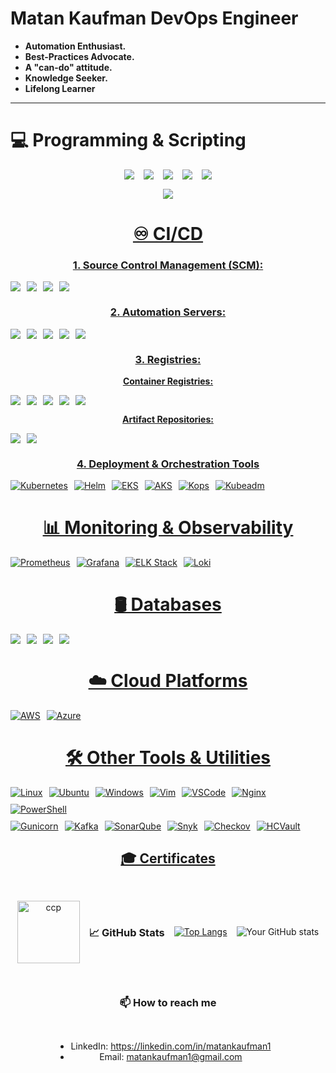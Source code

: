 # Matan Kaufman DevOps Engineer

- **Automation Enthusiast.**
- **Best-Practices Advocate.**
- **A "can-do" attitude.**
- **Knowledge Seeker.**
- **Lifelong Learner** 

---

# 💻 Programming & Scripting  
<div style="display: flex; justify-content: center; align-items: center; flex-wrap: wrap; gap: 15px; text-align: center;"> 
    <a href="https://www.python.org" target="_blank" rel="noreferrer"> <img src="https://img.shields.io/badge/Python-3776AB?style=plastic&logo=python&logoColor=white"/>
    <a href="https://www.gnu.org/software/bash" target="_blank" rel="noreferrer">  <img src="https://img.shields.io/badge/Bash-4EAA25?style=plastic&logo=gnu-bash&logoColor=white"/>
    <a href="https://groovy-lang.org" target="_blank" rel="noreferrer"> <img src="https://img.shields.io/badge/Groovy-393939?style=plastic&logo=apache-groovy&logoColor=white"/>
    <a href="https://yaml.org" target="_blank" rel="noreferrer"> <img src="https://img.shields.io/badge/YAML-CB171E?style=plastic&logo=yaml&logoColor=white"/>
    <a href="https://www.mysql.com" target="_blank" rel="noreferrer"> <img src="https://img.shields.io/badge/SQL-336791?style=plastic&logo=postgresql&logoColor=white"/>
    <a href="https://html.spec.whatwg.org" target="_blank" rel="noreferrer"> <img src="https://img.shields.io/badge/HTML-E34F26?style=plastic&logo=html5&logoColor=white"/>

# ♾️ CI/CD  
### 1. Source Control Management (SCM):
<div style="display: flex; gap: 10px; align-items: center;">
    <img src="https://img.shields.io/badge/GitHub-181717?style=plastic&logo=github&logoColor=white"/>
    <img src="https://img.shields.io/badge/GitLab-FCA121?style=plastic&logo=gitlab&logoColor=white"/> 
    <img src="https://img.shields.io/badge/Azure%20Repos-0078D7?style=plastic&logo=microsoft-azure&logoColor=white"/>
    <img src="https://img.shields.io/badge/AWS%20CodeCommit-FF9900?style=plastic&logo=amazon-aws&logoColor=white"/>  
</div>

### **2. Automation Servers:**  
<div style="display: flex; gap: 10px; align-items: center;">
    <img src="https://img.shields.io/badge/Jenkins-eda044?style=plastic&logo=jenkins&logoColor=white"/>
    <img src="https://img.shields.io/badge/GitHub%20Actions-0b3468F?style=plastic&logo=github-actions&logoColor=white"/>  
    <img src="https://img.shields.io/badge/CircleCI-343434?style=plastic&logo=circleci&logoColor=white"/>
    <img src="https://img.shields.io/badge/Azure%20Pipelines-0078D7?style=plastic&logo=azure-pipelines&logoColor=white"/>
    <img src="https://img.shields.io/badge/AWS%20CodePipeline-FF9900?style=plastic&logo=amazon-aws&logoColor=white"/>
</div>


### **3. Registries:**  
**Container Registries:**  
<div style="display: flex; gap: 10px; align-items: center;">
    <img src="https://img.shields.io/badge/DockerHub-2496ED?style=plastic&logo=docker&logoColor=white/">
    <img src="https://img.shields.io/badge/ECR-FF9900?style=plastic&logo=amazon-aws&logoColor=white/">
    <img src="https://img.shields.io/badge/GitLab%20Registry-FCA121?style=plastic&logo=gitlab&logoColor=white/">
    <img src="https://img.shields.io/badge/GitHub%20Packages-2EA44F?style=plastic&logo=github&logoColor=white/">
    <img src="https://img.shields.io/badge/Azure%20Container%20Registry-0078D7?style=plastic&logo=microsoft-azure&logoColor=white"/>
</div>

**Artifact Repositories:**  
<div style="display: flex; gap: 10px; align-items: center;">
    <img src="https://img.shields.io/badge/JFrog%20Artifactory-196c1c?style=plastic&logo=jfrog&logoColor=white"/>
    <img src="https://img.shields.io/badge/Nexus-343434?style=plastic&logo=sonatype&logoColor=white"/>
</div>

### **4. Deployment & Orchestration Tools**
<div style="display: flex; gap: 10px; align-items: center; flex-wrap: wrap;">
    <img src="https://img.shields.io/badge/Kubernetes-326CE5?style=plastic&logo=kubernetes&logoColor=white" alt="Kubernetes"/> 
    <img src="https://img.shields.io/badge/Helm-0F1689?style=plastic&logo=helm&logoColor=white" alt="Helm"/> 
    <img src="https://img.shields.io/badge/EKS-FF9900?style=plastic&logo=amazon-eks&logoColor=white" alt="EKS"/> 
    <img src="https://img.shields.io/badge/AKS-0078D7?style=plastic&logo=azure-kubernetes-service&logoColor=white" alt="AKS"/> 
    <img src="https://img.shields.io/badge/Kops-3E4EE3?style=plastic&logo=kubernetes&logoColor=white" alt="Kops"/> 
    <img src="https://img.shields.io/badge/Kubeadm-326CE5?style=plastic&logo=kubernetes&logoColor=white" alt="Kubeadm"/> 
 </div>


# **📊 Monitoring & Observability**
<div style="display: flex; gap: 10px; align-items: center;">
  <img src="https://img.shields.io/badge/Prometheus-E6522C?style=plastic&logo=prometheus&logoColor=white" alt="Prometheus"/>
  <img src="https://img.shields.io/badge/Grafana-F46800?style=plastic&logo=grafana&logoColor=white" alt="Grafana"/>
  <img src="https://img.shields.io/badge/ELK%20Stack-005571?style=plastic&logo=elastic&logoColor=white" alt="ELK Stack"/>
  <img src="https://img.shields.io/badge/Loki-0A3E98?style=plastic&logo=grafana&logoColor=white" alt="Loki"/>
</div>

# **🛢️ Databases**  
<div style="display: flex; gap: 10px; align-items: center;">
    <img src="https://img.shields.io/badge/MySQL-040720?style=plastic&logo=mysql&logoColor=white"/>  
    <img src="https://img.shields.io/badge/MongoDB-47A248?style=plastic&logo=mongodb&logoColor=white"/>
    <img src="https://img.shields.io/badge/DynamoDB-4053D6?style=plastic&logo=amazon-dynamodb&logoColor=white"/>  
    <img src="https://img.shields.io/badge/Azure%20MySQL-0078D7?style=plastic&logo=microsoft-azure&logoColor=white"/>  
</div>

# **☁️ Cloud Platforms**  
<div style="display: flex; gap: 10px; align-items: center;">
    <img src="https://img.shields.io/badge/AWS-232F3E?style=plastic&logo=amazon-aws&logoColor=white" alt="AWS"/>
    <img src="https://img.shields.io/badge/Azure-0078D7?style=plastic&logo=microsoft-azure&logoColor=white" alt="Azure"/>
</div>

# **🛠️ Other Tools & Utilities**
<div style="display: flex; gap: 10px; align-items: center; flex-wrap: wrap;"> 
<img src="https://img.shields.io/badge/Linux-FCC624?style=plastic&logo=linux&logoColor=black" alt="Linux"/> 
<img src="https://img.shields.io/badge/Ubuntu-E95420?style=plastic&logo=ubuntu&logoColor=white" alt="Ubuntu"/> 
<img src="https://img.shields.io/badge/Windows-0078D6?style=plastic&logo=windows&logoColor=white" alt="Windows"/> 
<img src="https://img.shields.io/badge/Vim-019733?style=plastic&logo=vim&logoColor=white" alt="Vim"/>
 <img src="https://img.shields.io/badge/VSCode-007ACC?style=plastic&logo=visual-studio-code&logoColor=white" alt="VSCode"/> 
 <img src="https://img.shields.io/badge/Nginx-269539?style=plastic&logo=nginx&logoColor=white" alt="Nginx"/> 
 <img src="https://img.shields.io/badge/PowerShell-728FCE?style=plastic&logo=PowerShell&logoColor=white" alt="PowerShell"/> 
 </div> 
 <div style="display: flex; gap: 10px; align-items: center; flex-wrap: wrap; margin-top: 10px;"> 
 <img src="https://img.shields.io/badge/Gunicorn-499848?style=plastic&logo=gunicorn&logoColor=white" alt="Gunicorn"/>
 <img src="https://img.shields.io/badge/Kafka-231F20?style=plastic&logo=apache-kafka&logoColor=white" alt="Kafka"/> 
 <img src="https://img.shields.io/badge/SonarQube-4E9BCD?style=plastic&logo=sonarqube&logoColor=white" alt="SonarQube"/> 
 <img src="https://img.shields.io/badge/Snyk-4C4A73?style=plastic&logo=snyk&logoColor=white" alt="Snyk"/> 
 <img src="https://img.shields.io/badge/Checkov-8051D6?style=plastic&logoColor=white" alt="Checkov"/> 
 <img src="https://img.shields.io/badge/HashiCorp%20Vault-000000?style=plastic&logo=vault&logoColor=white" alt="HCVault"/> 
 </div>

## 🎓 Certificates
<a href="https://www.credly.com/badges/7a1492e3-a1f0-40c0-84b7-28b3681ad5b3/public_url" target="_blank" rel="noreferrer"> <img src="https://d1.awsstatic.com/training-and-certification/certification-badges/AWS-Certified-Cloud-Practitioner_badge.634f8a21af2e0e956ed8905a72366146ba22b74c.png" alt="ccp" width="100" height="100"/> </a>


### 📈 GitHub Stats
[![Top Langs](https://github-readme-stats.vercel.app/api/top-langs/?username=matankaufman1&layout=donut&theme=dracula)](https://github.com/matankaufman1/github-readme-stats)

![Your GitHub stats](https://github-readme-stats.vercel.app/api?username=matankaufman1&show_icons=true&theme=dracula)

### 📫 How to reach me
- LinkedIn: https://linkedin.com/in/matankaufman1
- Email: matankaufman1@gmail.com


---
